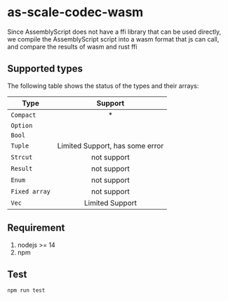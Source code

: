 # as-scale-codec-wasm

Since AssemblyScript does not have a ffi library that can be used directly, 
we compile the AssemblyScript script into a wasm format that js can call, and compare the results of wasm and rust ffi


## Supported types
The following table shows the status of the types and their arrays:

| Type          |             Support             | 
|---------------|:-------------------------------:|
| `Compact`     |                *                |
| `Option`      |                                 |
| `Bool`        |                                 |
| `Tuple`       | Limited Support, has some error | 
| `Strcut`      |           not support           | 
| `Result`      |           not support           | 
| `Enum`        |           not support           | 
| `Fixed array` |           not support           | 
| `Vec`         |         Limited Support         | 


## Requirement

1. nodejs >= 14
2. npm


## Test

```bash
npm run test
```